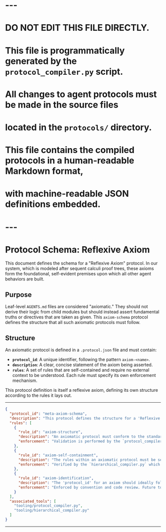 # ---
# DO NOT EDIT THIS FILE DIRECTLY.
# This file is programmatically generated by the `protocol_compiler.py` script.
# All changes to agent protocols must be made in the source files
# located in the `protocols/` directory.
#
# This file contains the compiled protocols in a human-readable Markdown format,
# with machine-readable JSON definitions embedded.
# ---


# Protocol Schema: Reflexive Axiom

This document defines the schema for a "Reflexive Axiom" protocol. In our system, which is modeled after sequent calculi proof trees, these axioms form the foundational, self-evident premises upon which all other agent behaviors are built.

## Purpose

Leaf-level `AGENTS.md` files are considered "axiomatic." They should not derive their logic from child modules but should instead assert fundamental truths or directives that are taken as given. This `axiom-schema` protocol defines the structure that all such axiomatic protocols must follow.

## Structure

An axiomatic protocol is defined in a `.protocol.json` file and must contain:

- **`protocol_id`**: A unique identifier, following the pattern `axiom-<name>`.
- **`description`**: A clear, concise statement of the axiom being asserted.
- **`rules`**: A set of rules that are self-contained and require no external context to be understood. Each rule must specify its own enforcement mechanism.

This protocol definition is itself a reflexive axiom, defining its own structure according to the rules it lays out.

---

```json
{
  "protocol_id": "meta-axiom-schema",
  "description": "This protocol defines the structure for a 'Reflexive Axiom' protocol. It is itself an instance of this structure, establishing a foundational, self-referential rule for the system.",
  "rules": [
    {
      "rule_id": "axiom-structure",
      "description": "An axiomatic protocol must conform to the standard agent protocol schema, containing a 'protocol_id', 'description', and a non-empty 'rules' array.",
      "enforcement": "Validation is performed by the `protocol_compiler.py` against the `protocol.schema.json`."
    },
    {
      "rule_id": "axiom-self-containment",
      "description": "The rules within an axiomatic protocol must be self-contained and not depend on child modules. The directory containing an axiom should not have sub-directories with further protocols.",
      "enforcement": "Verified by the `hierarchical_compiler.py` which will find no child protocol directories to process."
    },
    {
      "rule_id": "axiom-identification",
      "description": "The 'protocol_id' for an axiom should ideally follow a recognizable pattern, such as 'axiom-<name>', to clearly distinguish it from higher-order, inferential protocols.",
      "enforcement": "Enforced by convention and code review. Future tooling could programmatically validate this."
    }
  ],
  "associated_tools": [
    "tooling/protocol_compiler.py",
    "tooling/hierarchical_compiler.py"
  ]
}
```


---
